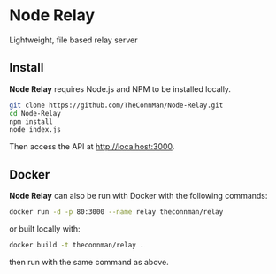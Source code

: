 # Node Relay
Lightweight, file based relay server

## Install
**Node Relay** requires Node.js and NPM to be installed locally.

```bash
git clone https://github.com/TheConnMan/Node-Relay.git
cd Node-Relay
npm install
node index.js
```

Then access the API at [http://localhost:3000](http://localhost:3000).

## Docker
**Node Relay** can also be run with Docker with the following commands:

```bash
docker run -d -p 80:3000 --name relay theconnman/relay
```

or built locally with:

```bash
docker build -t theconnman/relay .
```

then run with the same command as above.
